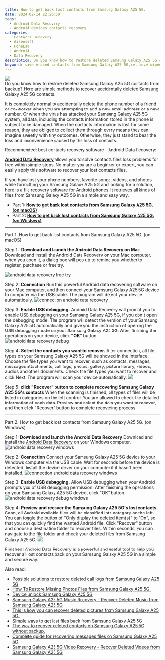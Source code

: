 ```yaml
---
title: How to get back lost contacts from Samsung Galaxy A25 5G.
date: 2024-02-14 22:26:50
tags: 
  - Android Data Recovery
  - Android devices contacts recovery
categories: 
  - Contacts Recovery
  - Aiseesoft
  - FoneLab
  - Android
  - Data Recovery
description: Do you know how to restore deleted Samsung Galaxy A25 5G contacts from backup? Here are simple methods to recover accidentally deleted Samsung Galaxy A25 5G contacts.
keyword: save erased contacts from Samsung Galaxy A25 5G,retrieve wiped phone number Samsung Galaxy A25 5G,android contacts retrieval,recover lost contacts from Samsung Galaxy A25 5G,restore deleted phone number on Samsung Galaxy A25 5G,regain missing contacts,recover contacts from Samsung Galaxy A25 5G,how to get contacts back from Samsung Galaxy A25 5G,does the Samsung Galaxy A25 5G have a backup for deleted contacts,how to get back deleted contacts Samsung Galaxy A25 5G phone,how to restore your files from Samsung Galaxy A25 5G,Samsung Galaxy A25 5G contacts disappear
---
```


<img src="https://img0mobiles.techidaily.com/images/best-assets/devices/samsung/samsung-galaxy-a25-5g/4.jpg" class="atpl-imgstyle"  />

<div class="atpl-content atpl-for-fonelab-android recover-contacts">

<div class="atpl-post-description-part-1">
Do you know how to restore deleted Samsung Galaxy A25 5G contacts from backup? Here are simple methods to recover accidentally deleted Samsung Galaxy A25 5G contacts.
</div>




<div class="atpl-post-description-part-2">
<div class="tpl-content-sub-paragraph-normal">
  <p>
    It is completely normal to accidentally delete the phone number of a friend or co-worker when you are attempting to add a new email address or a new number. Or when the virus has attacked your Samsung Galaxy A25 5G system, all data, including the contacts information stored in the phone is subject to be damaged. When the contacts information is lost for some reason, they are obliged to collect them through every means they can imagine sweetly with tiny outcomes. Otherwise, they just stand to bear the loss and inconvenience caused by the loss of contacts.
  </p>
</div>
</div>

<div class="atpl-post-description-part-3">
<div class="tpl-content-sub-paragraph-title">
    Recommended: best contacts recovery software - Android Data Recovery:
</div>
<div class="tpl-content-sub-paragraph-content">
  <p>
    <a href="https://tools.techidaily.com/aiseesoft-android-data-recovery/" target="_blank" rel="noopener"><strong>Android Data Recovery</strong></a> allows you to solve contacts files loss problems for free within simple steps. No matter you are a beginner or expert, you can easily apply this software to recover your lost contacts files.
  </p>
</div>
<div class="tpl-content-sub-paragraph-content">
    <p>
        If you have lost your phone numbers, favorite songs, videos, and photos while formatting your Samsung Galaxy A25 5G and looking for a solution, here is a file recovery software for Android phones. It retrieves all kinds of files from Samsung Galaxy A25 5G in a simple and easy way.
    </p>
  </div>
</div>


<ul>
  <li>Part 1: <strong><a href="#p1"> How to get back lost contacts from Samsung Galaxy A25 5G.  (on macOS)</a></strong></li>
  <li>Part 2: <strong><a href="#p2"> How to get back lost contacts from Samsung Galaxy A25 5G.  (on Windows)</a></strong></li>
</ul>




<!-- Part 1 -->
<a id="p1" name="p1" ></a><hr>

<div>
  <span class="atpl-step-part-style">Part 1. How to get back lost contacts from Samsung Galaxy A25 5G. (on macOS)</span>
</div>  

<span class="atpl-stepstyle-a"><span>Step 1: </span></span> <strong>Download and launch the Android Data Recovery on Mac</strong>
Download and install the <a href="https://tools.techidaily.com/aiseesoft-android-data-recovery/" target="_blank" rel="noopener">Android Data Recovery</a> on your Mac computer, when you open it, a dialog box will pop up to remind you whether to register, purchase or free try.

<img src="https://tools.techidaily.com/images/apps/aiseesoft/android-data-recovery/mac-free-try.png" class="atpl-imgstyle" alt="android data recovery free try" />

<span class="atpl-stepstyle-a"><span>Step 2: </span></span> <strong>Connection</strong>
Run this powerful Android data recovering software on your Mac computer, and then connect your Samsung Galaxy A25 5G device to computer via the USB cable. The program will detect your device automatically.
<img src="https://tools.techidaily.com/images/apps/aiseesoft/android-data-recovery/mac-connection-interface.jpg" class="atpl-imgstyle" alt="connection android data recovery" />

<span class="atpl-stepstyle-a"><span>Step 3: </span></span> <strong>Enable USB debugging.</strong>
Android Data Recovery will prompt you to enable USB debugging on your Samsung Galaxy A25 5G, if you don't open the debugging mode. The program will detect the version of your Samsung Galaxy A25 5G automatically and give you the instruction of opening the USB debugging mode on your Samsung Galaxy A25 5G. After finishing the operations on your device, click <strong>"OK"</strong> button.
<img src="https://tools.techidaily.com/images/apps/aiseesoft/android-data-recovery/mac-android-usb-debug.jpg"  class="atpl-imgstyle" alt="android data recovery debug" />

<span class="atpl-stepstyle-a"><span>Step 4: </span></span> <strong>Select the contacts you want to recover.</strong>
After connection, all file types on your Samsung Galaxy A25 5G will be showed in the interface. Choose the file types you want to recover, such as contacts, messages, messages attachments, call logs, photos, gallery, picture library, videos, audios and other documents. Check the file types you want to recover and click Next. The program will scan your device automatically.
<img src="https://tools.techidaily.com/images/apps/aiseesoft/android-data-recovery/mac-choose-type-contacts.jpg" class="atpl-imgstyle"  />

<span class="atpl-stepstyle-a"><span>Step 5: </span></span> <strong>click "Recover" button to  complete recovering Samsung Galaxy A25 5G's contacts</strong>
When the scanning is finished, all types of files will be listed in categories on the left control. You are allowed to check the detailed information of each data. Preview and select the data you want to recover, and then click "Recover" button to complete recovering process.


<a id="p2" name="p2"></a><hr>

<!-- Part 2 -->
<div>
  <span class="atpl-step-part-style">Part 2. How to get back lost contacts from Samsung Galaxy A25 5G. (on Windows)</span>
</div>

<span class="atpl-stepstyle-a"><span>Step 1: </span></span> <strong>Download and launch the Android Data Recovery</strong>
Download and install the <a href="https://tools.techidaily.com/aiseesoft-android-data-recovery/" target="_blank" rel="noopener">Android Data Recovery</a> on your Windows computer.
<img src="https://tools.techidaily.com/images/apps/aiseesoft/android-data-recovery/win-start-interface.png"  class="atpl-imgstyle" alt="android data recovery windows" />

<span class="atpl-stepstyle-a"><span>Step 2: </span></span> <strong>Connection</strong>
Connect your Samsung Galaxy A25 5G device to your Windows computer via the USB cable. Wait for seconds before the device is detected. Install the device driver on your computer if it hasn't been installed.
<img src="https://tools.techidaily.com/images/apps/aiseesoft/android-data-recovery/win-connection-interface.png" class="atpl-imgstyle" alt="connection android data recovery windows" />

<span class="atpl-stepstyle-a"><span>Step 3: </span></span> <strong>Enable USB debugging.</strong>
Allow USB debugging when your Android prompts you of USB debugging permission. After finishing the operations on your Samsung Galaxy A25 5G device, click "OK" button.
<img src="https://tools.techidaily.com/images/apps/aiseesoft/android-data-recovery/win-android-usb-debug.png" class="atpl-imgstyle" alt="android data recovery debug windows" />

<span class="atpl-stepstyle-a"><span>Step 4: </span></span> <strong>Preview and recover the Samsung Galaxy A25 5G's lost contacts.</strong>
Soon, all Android available files will be classified into category on the left. You can toggle the button of "Only display the deleted item(s)" to "On", so that you can quickly find the wanted Android file. Click "Recover" button and choose a destination folder to recover files. Within seconds, you can navigate to the file folder and check your deleted files from Samsung Galaxy A25 5G.
<img src="https://tools.techidaily.com/images/apps/aiseesoft/android-data-recovery/win-recover-contacts.jpg" class="atpl-imgstyle"  />

<div class="atpl-post-description-part-4">
<div class="tpl-content-sub-paragraph-normal">
  <p>
    Finished! Android Data Recovery is a powerful and useful tool to help you recover all lost contacts back on your Samsung Galaxy A25 5G in a simple and secure way.
  </p>
</div>
</div>

<ins class="adsbygoogle"
     style="display:block"
     data-ad-client="ca-pub-7571918770474297"
     data-ad-slot="8358498916"
     data-ad-format="auto"
     data-full-width-responsive="true"></ins>

<span class="atpl-alsoreadstyle">Also read:</span>
<div><ul>
<li><a href="/possible-solutions-to-restore-deleted-call-logs-from-samsung-galaxy-a25-5g-by-fonelab-android-recover-call-logs/" target="_blank" rel="noopener"><u>Possible solutions to restore deleted call logs from Samsung Galaxy A25 5G</u></a></li>
<li><a href="/how-to-restore-missing-photos-files-from-samsung-galaxy-a25-5g-by-fonelab-android-recover-photos/" target="_blank" rel="noopener"><u>How To  Restore Missing Photos Files from Samsung Galaxy A25 5G.</u></a></li>
<li><a href="/device-unlock-samsung-galaxy-a25-5g-by-drfone-android-unlock-android-unlock/" target="_blank" rel="noopener"><u>Device unlock  Samsung Galaxy A25 5G</u></a></li>
<li><a href="/samsung-galaxy-a25-5g-music-recovery-recover-deleted-music-from-samsung-galaxy-a25-5g-by-fonelab-android-recover-music/" target="_blank" rel="noopener"><u>Samsung Galaxy A25 5G Music Recovery - Recover Deleted Music from Samsung Galaxy A25 5G</u></a></li>
<li><a href="/this-is-how-you-can-recover-deleted-pictures-from-samsung-galaxy-a25-5g-by-fonelab-android-recover-pictures/" target="_blank" rel="noopener"><u>This is how you can recover deleted pictures from Samsung Galaxy A25 5G.</u></a></li>
<li><a href="/simple-ways-to-get-lost-files-back-from-samsung-galaxy-a25-5g-by-fonelab-android-recover-data/" target="_blank" rel="noopener"><u>Simple ways to get lost files back from Samsung Galaxy A25 5G</u></a></li>
<li><a href="/the-way-to-recover-deleted-contacts-on-samsung-galaxy-a25-5g-without-backup-by-fonelab-android-recover-contacts/" target="_blank" rel="noopener"><u>The way to recover deleted contacts on Samsung Galaxy A25 5G without backup.</u></a></li>
<li><a href="/complete-guide-for-recovering-messages-files-on-samsung-galaxy-a25-5g-by-fonelab-android-recover-messages/" target="_blank" rel="noopener"><u>Complete guide for recovering messages files on Samsung Galaxy A25 5G</u></a></li>
<li><a href="/samsung-galaxy-a25-5g-video-recovery-recover-deleted-videos-from-samsung-galaxy-a25-5g-by-fonelab-android-recover-video/" target="_blank" rel="noopener"><u>Samsung Galaxy A25 5G Video Recovery - Recover Deleted Videos from Samsung Galaxy A25 5G</u></a></li>
</ul></div>

</div>
